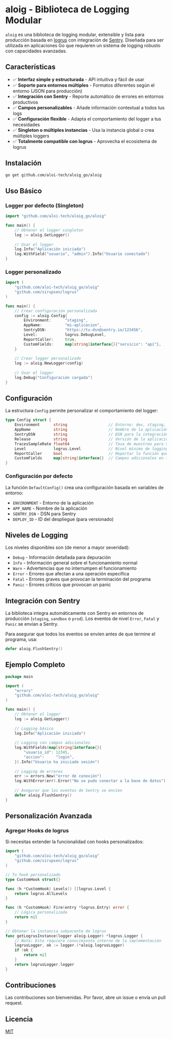 # aloig - Biblioteca de Logging Modular

`aloig` es una biblioteca de logging modular, extensible y lista para producción basada en [logrus](https://github.com/sirupsen/logrus) con integración de [Sentry](https://sentry.io/). Diseñada para ser utilizada en aplicaciones Go que requieren un sistema de logging robusto con capacidades avanzadas.

## Características

- ✅ **Interfaz simple y estructurada** - API intuitiva y fácil de usar
- ✅ **Soporte para entornos múltiples** - Formatos diferentes según el entorno (JSON para producción)
- ✅ **Integración con Sentry** - Reporte automático de errores en entornos productivos
- ✅ **Campos personalizables** - Añade información contextual a todos tus logs
- ✅ **Configuración flexible** - Adapta el comportamiento del logger a tus necesidades
- ✅ **Singleton o múltiples instancias** - Usa la instancia global o crea múltiples loggers
- ✅ **Totalmente compatible con logrus** - Aprovecha el ecosistema de logrus

## Instalación

```bash
go get github.com/aloi-tech/aloig_go/aloig
```

## Uso Básico

### Logger por defecto (Singleton)

```go
import "github.com/aloi-tech/aloig_go/aloig"

func main() {
    // Obtener el logger singleton
    log := aloig.GetLogger()
    
    // Usar el logger
    log.Info("Aplicación iniciada")
    log.WithField("usuario", "admin").Info("Usuario conectado")
}
```

### Logger personalizado

```go
import (
    "github.com/aloi-tech/aloig_go/aloig"
    "github.com/sirupsen/logrus"
)

func main() {
    // Crear configuración personalizada
    config := aloig.Config{
        Environment:      "staging",
        AppName:          "mi-aplicacion",
        SentryDSN:        "https://tu-dsn@sentry.io/123456",
        Level:            logrus.DebugLevel,
        ReportCaller:     true,
        CustomFields:     map[string]interface{}{"servicio": "api"},
    }
    
    // Crear logger personalizado
    log := aloig.NewLogger(config)
    
    // Usar el logger
    log.Debug("Configuración cargada")
}
```

## Configuración

La estructura `Config` permite personalizar el comportamiento del logger:

```go
type Config struct {
    Environment      string                  // Entorno: dev, staging, prod, etc.
    AppName          string                  // Nombre de la aplicación
    SentryDSN        string                  // DSN para la integración con Sentry
    Release          string                  // Versión de la aplicación
    TracesSampleRate float64                 // Tasa de muestreo para Sentry (0.0-1.0)
    Level            logrus.Level            // Nivel mínimo de logging
    ReportCaller     bool                    // Reportar la función que hizo el log
    CustomFields     map[string]interface{}  // Campos adicionales en todos los logs
}
```

### Configuración por defecto

La función `DefaultConfig()` crea una configuración basada en variables de entorno:

- `ENVIRONMENT` - Entorno de la aplicación
- `APP_NAME` - Nombre de la aplicación
- `SENTRY_DSN` - DSN para Sentry
- `DEPLOY_ID` - ID del despliegue (para versionado)

## Niveles de Logging

Los niveles disponibles son (de menor a mayor severidad):

- `Debug` - Información detallada para depuración
- `Info` - Información general sobre el funcionamiento normal
- `Warn` - Advertencias que no interrumpen el funcionamiento
- `Error` - Errores que afectan a una operación específica
- `Fatal` - Errores graves que provocan la terminación del programa
- `Panic` - Errores críticos que provocan un panic

## Integración con Sentry

La biblioteca integra automáticamente con Sentry en entornos de producción (`staging`, `sandbox` o `prod`). Los eventos de nivel `Error`, `Fatal` y `Panic` se envían a Sentry.

Para asegurar que todos los eventos se envíen antes de que termine el programa, usa:

```go
defer aloig.FlushSentry()
```

## Ejemplo Completo

```go
package main

import (
    "errors"
    "github.com/aloi-tech/aloig_go/aloig"
)

func main() {
    // Obtener el logger
    log := aloig.GetLogger()
    
    // Logging básico
    log.Info("Aplicación iniciada")
    
    // Logging con campos adicionales
    log.WithFields(map[string]interface{}{
        "usuario_id": 12345,
        "accion":     "login",
    }).Info("Usuario ha iniciado sesión")
    
    // Logging de errores
    err := errors.New("error de conexión")
    log.WithError(err).Error("No se pudo conectar a la base de datos")
    
    // Asegurar que los eventos de Sentry se envíen
    defer aloig.FlushSentry()
}
```

## Personalización Avanzada

### Agregar Hooks de logrus

Si necesitas extender la funcionalidad con hooks personalizados:

```go
import (
    "github.com/aloi-tech/aloig_go/aloig"
    "github.com/sirupsen/logrus"
)

// Tu hook personalizado
type CustomHook struct{}

func (h *CustomHook) Levels() []logrus.Level {
    return logrus.AllLevels
}

func (h *CustomHook) Fire(entry *logrus.Entry) error {
    // Lógica personalizada
    return nil
}

// Obtener la instancia subyacente de logrus
func getLogrusInstance(logger aloig.Logger) *logrus.Logger {
    // Nota: Esto requiere conocimiento interno de la implementación
    logrusLogger, ok := logger.(*aloig.logrusLogger)
    if !ok {
        return nil
    }
    return logrusLogger.logger
}
```

## Contribuciones

Las contribuciones son bienvenidas. Por favor, abre un issue o envía un pull request.

## Licencia

[MIT](LICENSE) 